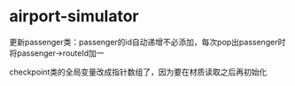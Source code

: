 # airport-simulator

更新passenger类：passenger的id自动递增不必添加，每次pop出passenger时将passenger->routeId加一

checkpoint类的全局变量改成指针数组了，因为要在材质读取之后再初始化

